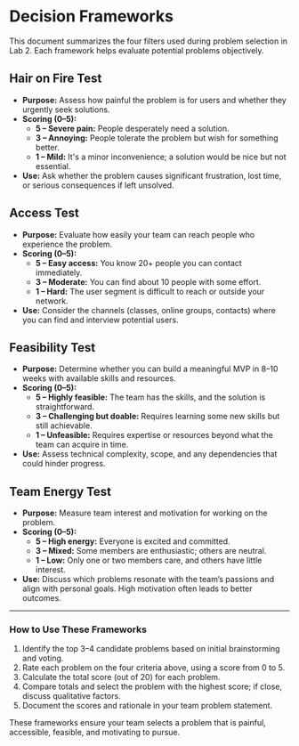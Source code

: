 # Decision Frameworks

This document summarizes the four filters used during problem selection in Lab 2. Each framework helps evaluate potential problems objectively.

## Hair on Fire Test
- **Purpose:** Assess how painful the problem is for users and whether they urgently seek solutions.
- **Scoring (0–5):**
  - **5 – Severe pain:** People desperately need a solution.
  - **3 – Annoying:** People tolerate the problem but wish for something better.
  - **1 – Mild:** It's a minor inconvenience; a solution would be nice but not essential.
- **Use:** Ask whether the problem causes significant frustration, lost time, or serious consequences if left unsolved.

## Access Test
- **Purpose:** Evaluate how easily your team can reach people who experience the problem.
- **Scoring (0–5):**
  - **5 – Easy access:** You know 20+ people you can contact immediately.
  - **3 – Moderate:** You can find about 10 people with some effort.
  - **1 – Hard:** The user segment is difficult to reach or outside your network.
- **Use:** Consider the channels (classes, online groups, contacts) where you can find and interview potential users.

## Feasibility Test
- **Purpose:** Determine whether you can build a meaningful MVP in 8–10 weeks with available skills and resources.
- **Scoring (0–5):**
  - **5 – Highly feasible:** The team has the skills, and the solution is straightforward.
  - **3 – Challenging but doable:** Requires learning some new skills but still achievable.
  - **1 – Unfeasible:** Requires expertise or resources beyond what the team can acquire in time.
- **Use:** Assess technical complexity, scope, and any dependencies that could hinder progress.

## Team Energy Test
- **Purpose:** Measure team interest and motivation for working on the problem.
- **Scoring (0–5):**
  - **5 – High energy:** Everyone is excited and committed.
  - **3 – Mixed:** Some members are enthusiastic; others are neutral.
  - **1 – Low:** Only one or two members care, and others have little interest.
- **Use:** Discuss which problems resonate with the team’s passions and align with personal goals. High motivation often leads to better outcomes.

---

### How to Use These Frameworks
1. Identify the top 3–4 candidate problems based on initial brainstorming and voting.
2. Rate each problem on the four criteria above, using a score from 0 to 5.
3. Calculate the total score (out of 20) for each problem.
4. Compare totals and select the problem with the highest score; if close, discuss qualitative factors.
5. Document the scores and rationale in your team problem statement.

These frameworks ensure your team selects a problem that is painful, accessible, feasible, and motivating to pursue.
